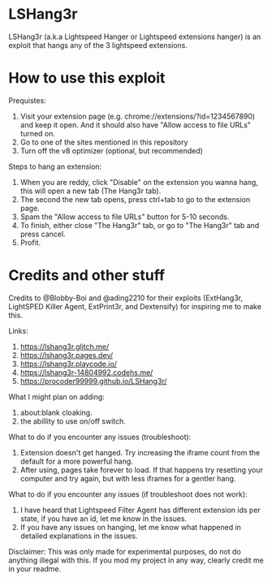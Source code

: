 # LSHang3r
LSHang3r (a.k.a Lightspeed Hanger or Lightspeed extensions hanger) is an exploit that hangs any of the 3 lightspeed extensions.

# How to use this exploit
Prequistes:
1. Visit your extension page (e.g. chrome://extensions/?id=1234567890) and keep it open. And it should also have "Allow access to file URLs" turned on.
2. Go to one of the sites mentioned in this repository
3. Turn off the v8 optimizer (optional, but recommended)

Steps to hang an extension:
1. When you are reddy, click "Disable" on the extension you wanna hang, this will open a new tab (The Hang3r tab).
2. The second the new tab opens, press ctrl+tab to go to the extension page.
3. Spam the "Allow access to file URLs" button for 5-10 seconds.
4. To finish, either close "The Hang3r" tab, or go to "The Hang3r" tab and press cancel.
5. Profit.

# Credits and other stuff

Credits to @Blobby-Boi and @ading2210 for their exploits (ExtHang3r, LightSPED Killer Agent, ExtPrint3r, and Dextensify) for inspiring me to make this.

Links:
1. https://lshang3r.glitch.me/
2. https://lshang3r.pages.dev/
3. https://lshang3r.playcode.io/
4. https://lshang3r-14804992.codehs.me/
5. https://procoder99999.github.io/LSHang3r/

What I might plan on adding:
1. about:blank cloaking.
2. the abillity to use on/off switch.

What to do if you encounter any issues (troubleshoot):
1. Extension doesn't get hanged. Try increasing the iframe count from the default for a more powerful hang.
2. After using, pages take forever to load. If that happens try resetting your computer and try again, but with less iframes for a gentler hang.

What to do if you encounter any issues (if troubleshoot does not work):
1. I have heard that Lightspeed Filter Agent has different extension ids per state, if you have an id, let me know in the issues.
2. If you have any issues on hanging, let me know what happened in detailed explanations in the issues.

Disclaimer:
This was only made for experimental purposes, do not do anything illegal with this.
If you mod my project in any way, clearly credit me in your readme.
